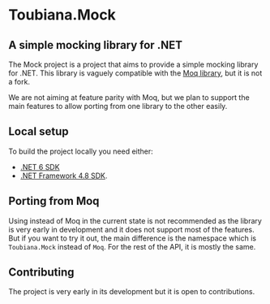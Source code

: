 # Toubiana.Mock

## A simple mocking library for .NET

The Mock project is a project that aims to provide a simple mocking library for .NET. This library is vaguely compatible with the [Moq library](https://github.com/moq/moq), but it is not a fork.

We are not aiming at feature parity with Moq, but we plan to support the main features to allow porting from one library to the other easily.

## Local setup

To build the project locally you need either:
* [.NET 6 SDK](https://dotnet.microsoft.com/download/dotnet/6.0)
* [.NET Framework 4.8 SDK](https://dotnet.microsoft.com/download/dotnet-framework/net48).

## Porting from Moq

Using instead of Moq in the current state is not recommended as the library is very early in development and it does not support most of the features. But if you want to try it out, the main difference is the namespace which is `Toubiana.Mock` instead of `Moq`. For the rest of the API, it is mostly the same.

## Contributing

The project is very early in its development but it is open to contributions.

